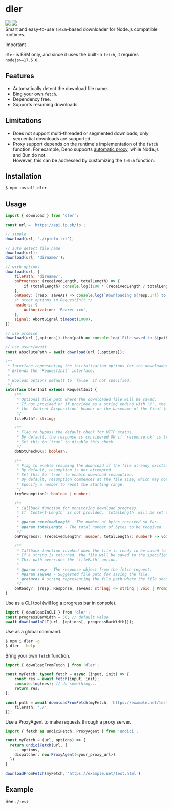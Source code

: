 # dler

[![](https://badgen.net/packagephobia/install/dler)](https://packagephobia.com/result?p=dler)
[![](https://img.shields.io/npm/v/dler)](https://www.npmjs.com/package/dler)  
Smart and easy-to-use `fetch`-based downloader for Node.js compatible runtimes.

> [!IMPORTANT]  
> `dler` is ESM only, and since it uses the built-in `fetch`, it requires `nodejs>=17.5.0`.

## Features

-   Automatically detect the download file name.
-   Bing your own `fetch`.
-   Dependency free.
-   Supports resuming downloads.

## Limitations

-   Does not support multi-threaded or segmented downloads; only sequential downloads are supported.
-   Proxy support depends on the runtime's implementation of the `fetch` function. For example, Deno supports [automatic proxy](https://docs.deno.com/api/deno/fetch), while Node.js and Bun do not.  
    However, this can be addressed by customizing the `fetch` function.

## Installation

```sh
$ npm install dler
```

## Usage

```js
import { download } from 'dler';

const url = 'https://api.ip.sb/ip';

// simple
download(url, './ipinfo.txt');

// auto detect file name
download(url);
download(url, 'dirname/');

// with options
download(url, {
    filePath: 'dirname/',
    onProgress: (receivedLength, totalLength) => {
        if (totalLength) console.log((100 * (receivedLength / totalLength)).toFixed(2) + '%');
    },
    onReady: (resp, saveAs) => console.log(`Downloading ${resp.url} to ${saveAs}`),
    /* other options in RequestInit */
    headers: {
        Authorization: 'Bearer xxx',
    },
    signal: AbortSignal.timeout(1000),
});
```

```js
// use promise
download(url [,options]).then(path => console.log(`File saved to ${path}`));

// use async/await
const absolutePath = await download(url [,options]);
```

```ts
/**
 * Interface representing the initialization options for the downloader.
 * Extends the `RequestInit` interface.
 *
 * Boolean options default to `false` if not specified.
 */
interface DlerInit extends RequestInit {
    /**
     * Optional file path where the downloaded file will be saved.
     * If not provided or if provided as a string ending with '/', the file name will be derived from
     * the `Content-Disposition` header or the basename of the final (maybe redirected) requested URL.
     */
    filePath?: string;

    /**
     * Flag to bypass the default check for HTTP status.
     * By default, the response is considered OK if `response.ok` is true.
     * Set this to `true` to disable this check.
     */
    doNotCheckOK?: boolean;

    /**
     * Flag to enable resuming the download if the file already exists.
     * By default, resumption is not attempted.
     * Set this to `true` to enable download resumption.
     * By default, resumption commences at the file size, which may not be desirable.
     * Specify a number to reset the starting range.
     */
    tryResumption?: boolean | number;

    /**
     * Callback function for monitoring download progress.
     * If `Content-Length` is not provided, `totalLength` will be set to `0`.
     *
     * @param receivedLength - The number of bytes received so far.
     * @param totalLength - The total number of bytes to be received.
     */
    onProgress?: (receivedLength?: number, totalLength?: number) => void;

    /**
     * Callback function invoked when the file is ready to be saved to disk.
     * If a string is returned, the file will be saved to the specified path.
     * This path overrides the `filePath` option.
     *
     * @param resp - The response object from the fetch request.
     * @param saveAs - Suggested file path for saving the file.
     * @returns A string representing the file path where the file should be saved, or a void/Promise resolving to such a string or void.
     */
    onReady?: (resp: Response, saveAs: string) => string | void | Promise<string | void>;
}
```

Use as a CLI tool (will log a progress bar in console).

```js
import { downloadInCLI } from 'dler';
const progressBarWidth = 50; // default value
await downloadInCLI(url, [options[, progressBarWidth]]);
```

Use as a global command.

```sh
$ npm i dler -g
$ dler --help
```

Bring your own `fetch` function.

```ts
import { downloadFromFetch } from 'dler';

const myFetch: typeof fetch = async (input, init) => {
    const res = await fetch(input, init);
    console.log(res); // do something...
    return res;
};

const path = await downloadFromFetch(myFetch, 'https://example.net/test.html', {
    filePath: './',
});
```

Use a ProxyAgent to make requests through a proxy server.

```ts
import { fetch as undiciFetch, ProxyAgent } from 'undici';

const myFetch = (url, options) => {
  return undiciFetch(url, {
    ...options,
    dispatcher: new ProxyAgent(<your_proxy_url>)
  })
}

downloadFromFetch(myFetch, 'https://example.net/test.html')
```

## Example

See `./test`
